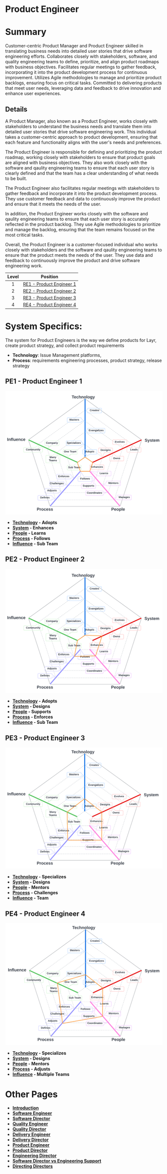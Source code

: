 # Product Engineer
# Summary
Customer-centric Product Manager and Product Engineer skilled in translating business needs into detailed user stories that drive software engineering efforts. Collaborates closely with stakeholders, software, and quality engineering teams to define, prioritize, and align product roadmaps with business objectives. Facilitates regular meetings to gather feedback, incorporating it into the product development process for continuous improvement. Utilizes Agile methodologies to manage and prioritize product backlogs, ensuring focus on critical tasks. Committed to delivering products that meet user needs, leveraging data and feedback to drive innovation and enhance user experiences.

## Details
A Product Manager, also known as a Product Engineer, works closely with stakeholders to understand the business needs and translate them into detailed user stories that drive software engineering work. This individual takes a customer-centric approach to product development, ensuring that each feature and functionality aligns with the user's needs and preferences.

The Product Engineer is responsible for defining and prioritizing the product roadmap, working closely with stakeholders to ensure that product goals are aligned with business objectives. They also work closely with the software and qaulity engineering teams to ensure that each user story is clearly defined and that the team has a clear understanding of what needs to be built.

The Product Engineer also facilitates regular meetings with stakeholders to gather feedback and incorporate it into the product development process. They use customer feedback and data to continuously improve the product and ensure that it meets the needs of the user.

In addition, the Product Engineer works closely with the software and qaulity engineering teams to ensure that each user story is accurately reflected in the product backlog. They use Agile methodologies to prioritize and manage the backlog, ensuring that the team remains focused on the most critical tasks.

Overall, the Product Engineer is a customer-focused individual who works closely with stakeholders and the software and qaulity engineering teams to ensure that the product meets the needs of the user. They use data and feedback to continuously improve the product and drive software engineering work.

| Level | Position |
| :---: |  :---: |
| 1 | [RE1 - Product Engineer 1](#pe1---product-engineer-1) |
| 2 | [RE2 - Product Engineer 2](#pe2---product-engineer-2) |
| 3 | [RE3 - Product Engineer 3](#pe3---product-engineer-3) |
| 4 | [RE4 - Product Engineer 4](#pe4---product-engineer-4) |

# System Specifics:
The system for Product Engineers is the way we define products for Layr, create product strategy, and collect product requirements 
* **Technology**: Issue Management platforms,  
* **Process**: requirements engineering processes, product strategy, release strategy

## PE1 - Product Engineer 1

![System Dimensions](charts/Layr-Engineering-Path-PE1.png "Product Engineer 1")

* **[Technology](README.md#technology) - Adopts**
* **[System](README.md#technology) - Enhances**
* **[People](README.md#people) - Learns**
* **[Process](README.md#process) - Follows**
* **[Influence](README.md#influence) - Sub Team**

## PE2 - Product Engineer 2

![System Dimensions](charts/Layr-Engineering-Path-PE2.png "Product Engineer 2")

* **[Technology](README.md#technology) - Adopts**
* **[System](README.md#technology) - Designs**
* **[People](README.md#people) - Supports**
* **[Process](README.md#process) - Enforces**
* **[Influence](README.md#influence) - Sub Team**

## PE3 - Product Engineer 3

![System Dimensions](charts/Layr-Engineering-Path-PE3.png "Product Engineer 3")

* **[Technology](README.md#technology) - Specializes**
* **[System](README.md#technology) - Designs**
* **[People](README.md#people) - Mentors**
* **[Process](README.md#process) - Challenges**
* **[Influence](README.md#influence) - Team**

## PE4 - Product Engineer 4

![System Dimensions](charts/Layr-Engineering-Path-PE4.png "Product Engineer 4")

* **[Technology](README.md#technology) - Specializes**
* **[System](README.md#technology) - Designs**
* **[People](README.md#people) - Mentors**
* **[Process](README.md#process) - Adjusts**
* **[Influence](README.md#influence) - Multiple Teams**

# Other Pages
* [**Introduction**](README.md)
* [**Software Engineer**](Software-Engineer.md)
* [**Software Director**](Software-Director.md) 
* [**Quality Engineer**](Quality-Engineer.md)
* [**Quality Director**](Quality-Director.md)
* [**Delivery Engineer**](Delivery-Engineer.md)
* [**Delivery Director**](Delivery-Director.md)
* [**Product Engineer**](Product-Engineer.md)
* [**Product Director**](Product-Director.md)
* [**Engineering Director**](Engineering-Director.md)
* [**Software Director vs Engineering Support**](Comparison-Software-Director-Engineering-Director.md)
* [**Directing Directors**](Directing-Directors.md) 

